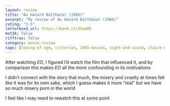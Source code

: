 ```yaml
---
layout: review
title: "Au Hasard Balthazar (1966)"
excerpt: "My review of Au Hasard Balthazar (1966)"
rating: "3.5"
letterboxd_url: https://boxd.it/3CwwMh
mst3k: false
rifftrax: false
category: movie-review
tags: [coming-of-age, criterion, 1001-movies, sight-and-sound, claire-denis-req]
---
```


After watching <i>EO</i>, I figured I’d watch the film that influenced it, and by comparison this makes <i>EO</i> all the more confounding in its motivations

I didn’t connect with the story that much, the misery and cruelty at times felt like it was for its own sake, which I guess makes it more “real” but we have so much misery porn in the world

I feel like I may need to rewatch this at some point
